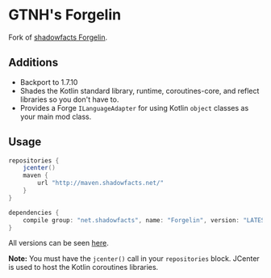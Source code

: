 # GTNH's Forgelin
Fork of [shadowfacts Forgelin](https://github.com/Emberwalker/Forgelin).

## Additions
- Backport to 1.7.10
- Shades the Kotlin standard library, runtime, coroutines-core, and reflect libraries so you don't have to.
- Provides a Forge `ILanguageAdapter` for using Kotlin `object` classes as your main mod class.

## Usage
```groovy
repositories {
	jcenter()
	maven {
		url "http://maven.shadowfacts.net/"
	}
}

dependencies {
	compile group: "net.shadowfacts", name: "Forgelin", version: "LATEST_VERSION"
}
```

All versions can be seen [here](http://maven.shadowfacts.net/net/shadowfacts/Forgelin/).

**Note:** You must have the `jcenter()` call in your `repositories` block. JCenter is used to host the Kotlin coroutines libraries.
